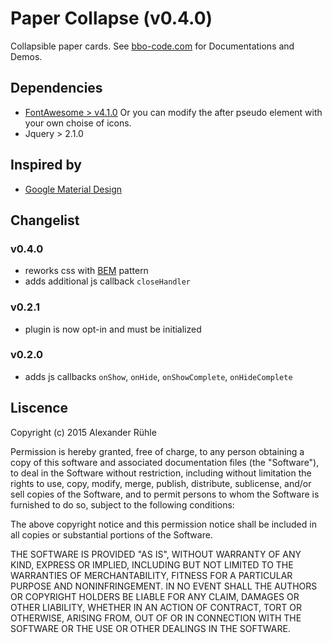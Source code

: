 # Paper Collapse (v0.4.0)
Collapsible paper cards.
See [bbo-code.com](http://bbo-code.com/components/paper-collapse) for Documentations and Demos.

## Dependencies
- [FontAwesome > v4.1.0](http://fontawesome.io/) Or you can modify the after pseudo element with your own choise of icons.
- Jquery > 2.1.0

## Inspired by
- [Google Material Design](http://www.google.com/design/)

## Changelist
### v0.4.0
- reworks css with [BEM](http://bbo-code.com/posts/3-bem-tackle-your-growing-css-with-a-pattern-that-just-works) pattern
- adds additional js callback `closeHandler`

### v0.2.1
- plugin is now opt-in and must be initialized

### v0.2.0
- adds js callbacks `onShow`, `onHide`, `onShowComplete`, `onHideComplete`

## Liscence
Copyright (c) 2015 Alexander Rühle

Permission is hereby granted, free of charge, to any person obtaining a copy
of this software and associated documentation files (the "Software"), to deal
in the Software without restriction, including without limitation the rights
to use, copy, modify, merge, publish, distribute, sublicense, and/or sell
copies of the Software, and to permit persons to whom the Software is
furnished to do so, subject to the following conditions:

The above copyright notice and this permission notice shall be included in
all copies or substantial portions of the Software.

THE SOFTWARE IS PROVIDED "AS IS", WITHOUT WARRANTY OF ANY KIND, EXPRESS OR
IMPLIED, INCLUDING BUT NOT LIMITED TO THE WARRANTIES OF MERCHANTABILITY,
FITNESS FOR A PARTICULAR PURPOSE AND NONINFRINGEMENT. IN NO EVENT SHALL THE
AUTHORS OR COPYRIGHT HOLDERS BE LIABLE FOR ANY CLAIM, DAMAGES OR OTHER
LIABILITY, WHETHER IN AN ACTION OF CONTRACT, TORT OR OTHERWISE, ARISING FROM,
OUT OF OR IN CONNECTION WITH THE SOFTWARE OR THE USE OR OTHER DEALINGS IN
THE SOFTWARE.